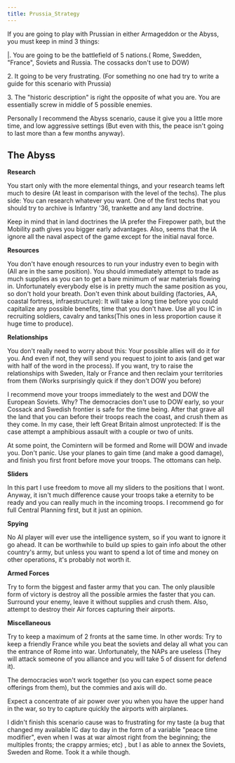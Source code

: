 ```yaml
---
title: Prussia_Strategy
---
```


If you are going to play with Prussian in either Armageddon or the Abyss, you must keep in mind 3 things:

|. You are going to be the battlefield of 5 nations.( Rome, Swedden, "France", Soviets and Russia. The cossacks don't use to DOW)

2\. It going to be very frustrating. (For something no one had try to write a guide for this scenario with Prussia)

3\. The "historic description" is right the opposite of what you are. You are essentially screw in middle of 5 possible enemies.

Personally I recommend the Abyss scenario, cause it give you a little more time, and low aggressive settings (But even with this, the peace isn't going to last more than a few months anyway).

## The Abyss

**Research**

You start only with the more elemental things, and your research teams left much to desire (At least in comparison with the level of the techs). The plus side: You can research whatever you want. One of the first techs that you should try to archive is Infantry '36, trankette and any land doctrine.

Keep in mind that in land doctrines the IA prefer the Firepower path, but the Mobility path gives you bigger early advantages. Also, seems that the IA ignore all the naval aspect of the game except for the initial naval force.

**Resources**

You don't have enough resources to run your industry even to begin with (All are in the same position). You should immediately attempt to trade as much supplies as you can to get a bare minimum of war materials flowing in. Unfortunately everybody else is in pretty much the same position as you, so don't hold your breath. Don't even think about building (factories, AA, coastal fortress, infraestructure): It will take a long time before you could capitalize any possible benefits, time that you don't have. Use all you IC in recruiting soldiers, cavalry and tanks(This ones in less proportion cause it huge time to produce).

**Relationships**

You don't really need to worry about this: Your possible allies will do it for you. And even if not, they will send you request to joint to axis (and get war with half of the word in the process). If you want, try to raise the relationships with Sweden, Italy or France and then reclaim your territories from them (Works surprisingly quick if they don't DOW you before)

I recommend move your troops immediately to the west and DOW the European Soviets. Why? The democracies don't use to DOW early, so your Cossack and Swedish frontier is safe for the time being. After that grave all the land that you can before their troops reach the coast, and crush them as they come. In my case, their left Great Britain almost unprotected: If is the case attempt a amphibious assault with a couple or two of units.

At some point, the Comintern will be formed and Rome will DOW and invade you. Don't panic. Use your planes to gain time (and make a good damage), and finish you first front before move your troops. The ottomans can help.

**Sliders**

In this part I use freedom to move all my sliders to the positions that I wont. Anyway, it isn't much difference cause your troops take a eternity to be ready and you can really much in the incoming troops. I recommend go for full Central Planning first, but it just an opinion.

**Spying**

No AI player will ever use the intelligence system, so if you want to ignore it go ahead. It can be worthwhile to build up spies to gain info about the other country's army, but unless you want to spend a lot of time and money on other operations, it's probably not worth it.

**Armed Forces**

Try to form the biggest and faster army that you can. The only plausible form of victory is destroy all the possible armies the faster that you can. Surround your enemy, leave it without supplies and crush them. Also, attempt to destroy their Air forces capturing their airports.

**Miscellaneous**

Try to keep a maximum of 2 fronts at the same time. In other words: Try to keep a friendly France while you beat the soviets and delay all what you can the entrance of Rome into war. Unfortunately, the NAPs are useless (They will attack someone of you alliance and you will take 5 of dissent for defend it).

The democracies won't work together (so you can expect some peace offerings from them), but the commies and axis will do.

Expect a concentrate of air power over you when you have the upper hand in the war, so try to capture quickly the airports with airplanes.

I didn't finish this scenario cause was to frustrating for my taste (a bug that changed my available IC day to day in the form of a variable "peace time modifier", even when I was at war almost right from the beginning; the multiples fronts; the crappy armies; etc) , but I as able to annex the Soviets, Sweden and Rome. Took it a while though.
